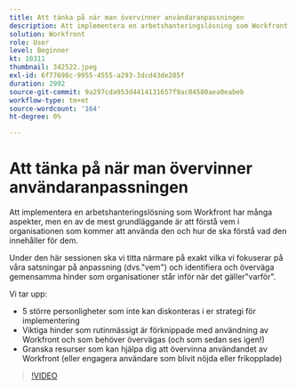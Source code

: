 ```yaml
---
title: Att tänka på när man övervinner användaranpassningen
description: Att implementera en arbetshanteringslösning som Workfront har många aspekter, men en av de mest grundläggande är att förstå vem i organisationen som kommer att använda den.
solution: Workfront
role: User
level: Beginner
kt: 10311
thumbnail: 342522.jpeg
exl-id: 6f77698c-9955-4555-a293-3dcd43de285f
duration: 2992
source-git-commit: 9a297cda953d4414131657f9ac84580aea0eabeb
workflow-type: tm+mt
source-wordcount: '164'
ht-degree: 0%

---
```


# Att tänka på när man övervinner användaranpassningen

Att implementera en arbetshanteringslösning som Workfront har många aspekter, men en av de mest grundläggande är att förstå vem i organisationen som kommer att använda den och hur de ska förstå vad den innehåller för dem.

Under den här sessionen ska vi titta närmare på exakt vilka vi fokuserar på våra satsningar på anpassning (dvs.&quot;vem&quot;) och identifiera och överväga gemensamma hinder som organisationer står inför när det gäller&quot;varför&quot;.

Vi tar upp:

* 5 större personligheter som inte kan diskonteras i er strategi för implementering
* Viktiga hinder som rutinmässigt är förknippade med användning av Workfront och som behöver övervägas (och som sedan ses igen!)
* Granska resurser som kan hjälpa dig att övervinna användandet av Workfront (eller engagera användare som blivit nöjda eller frikopplade)

>[!VIDEO](https://video.tv.adobe.com/v/342522/?quality=12&learn=on)
